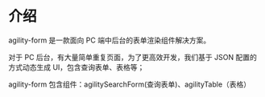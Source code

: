 # 介绍
<InArticleAdsense
    data-ad-client="ca-pub-9650642607350023"
    data-ad-slot="5006043037">
</InArticleAdsense>
agility-form 是一款面向 PC 端中后台的表单渲染组件解决方案。

对于 PC 后台，有大量简单重复页面，为了更高效开发，我们基于 JSON 配置的方式动态生成 UI，包含查询表单、表格等；

agility-form 包含组件：agilitySearchForm(查询表单)、agilityTable（表格）
